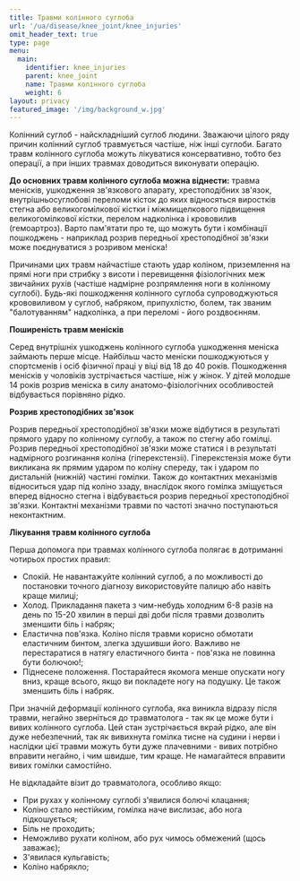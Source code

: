 ```yaml
---
title: Травми колінного суглоба
url: '/ua/disease/knee_joint/knee_injuries'
omit_header_text: true
type: page
menu:
  main:
    identifier: knee_injuries
    parent: knee_joint
    name: Травми колінного суглоба
    weight: 6
layout: privacy
featured_image: '/img/background_w.jpg'
---
```


Колінний суглоб - найскладніший суглоб людини. Зважаючи цілого ряду причин колінний суглоб травмується частіше, ніж інші
суглоби. Багато травм колінного суглоба можуть лікуватися консервативно, тобто без операції, а при інших травмах
доводиться виконувати операцію.

**До основних травм колінного суглоба можна віднести:** травма менісків, ушкодження зв'язкового апарату, хрестоподібних
зв'язок, внутрішньосуглобові переломи кісток до яких відносяться виростків стегна або великогомілкової кістки і
міжмищелкового підвищення великогомілкової кістки, перелом надколінка і крововилив (гемоартроз). Варто пам'ятати про те,
що можуть бути і комбінації пошкоджень - наприклад розрив передньої хрестоподібної зв'язки може поєднуватися з розривом
меніска!

Причинами цих травм найчастіше стають удар коліном, приземлення на прямі ноги при стрибку з висоти і перевищення
фізіологічних меж звичайних рухів (частіше надмірне розпрямлення ноги в колінному суглобі). Будь-які пошкодження
колінного суглоба супроводжуються крововиливом у суглоб, набряком, припухлістю, болем, так званим "балотуванням"
надколінка, а при переломі - його роздвоєнням.

**Поширеність травм менісків**

Серед внутрішніх ушкоджень колінного суглоба ушкодження меніска займають перше місце. Найбільш часто меніски
пошкоджуються у спортсменів і осіб фізичної праці у віці від 18 до 40 років. Пошкодження менісків у чоловіків
зустрічається частіше, ніж у жінок. У дітей молодше 14 років розрив меніска в силу анатомо-фізіологічних особливостей
відбувається порівняно рідко.

**Розрив хрестоподібних зв'язок**

Розрив передньої хрестоподібної зв'язки може відбутися в результаті прямого удару по колінному суглобу, а також по
стегну або гомілці. Розрив передньої хрестоподібної зв'язки може статися і в результаті надмірного розгинання коліна
(гіперекстензіі). Гіперекстензія може бути викликана як прямим ударом по коліну спереду, так і ударом по дистальній
(нижній) частині гомілки. Також до контактних механізмів відноситься удар під коліно ззаду, внаслідок якого гомілка
зміщується вперед відносно стегна і відбувається розрив передньої хрестоподібної зв'язки. Контактні механізми травми по
частоті значно поступаються неконтактним.

**Лікування травм колінного суглоба**

Перша допомога при травмах колінного суглоба полягає в дотриманні чотирьох простих правил:

- Спокій. Не навантажуйте колінний суглоб, а по можливості до постановки точного діагнозу використовуйте палицю або
навіть краще милиці; 
- Холод. Прикладання пакета з чим-небудь холодним 6-8 разів на день по 15-20 хвилин в перші дві доби після травми 
дозволить зменшити біль і набряк; 
- Еластична пов'язка.  Коліно після травми корисно обмотати еластичним бинтом, злегка здушивши його. Важливо не 
перестаратися в натягу еластичного бинта - пов'язка не повинна бути болючою!; 
- Піднесене положення. Постарайтеся якомога менше опускати ногу вниз, краще всього, якщо ви покладете ногу на
подушку. Це також зменшить біль і набряк.

При значній деформації колінного суглоба, яка виникла відразу після травми, негайно зверніться до травматолога - так як
це може бути і вивих колінного суглоба. Цей стан зустрічається вкрай рідко, але він дуже небезпечний, так як вивихнута
гомілка тисне на судини і нерви і наслідки цієї травми можуть бути дуже плачевними - вивих потрібно вправити негайно, і
чим швидше, тим краще. Не намагайтеся вправити вивих гомілки самостійно.

Не відкладайте візит до травматолога, особливо якщо:

- При рухах у колінному суглобі з'явилися болючі клацання; 
- Коліно стало нестійким, гомілка наче вислизає, або нога підкошується; 
- Біль не проходить; 
- Неможливо рухати коліном, або рух чимось обмежений (щось заважає); 
- З'явилася кульгавість; 
- Коліно набрякло;